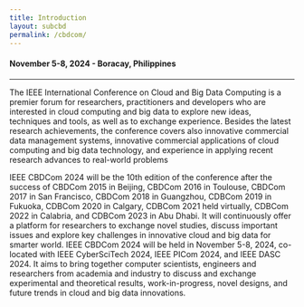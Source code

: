 ```yaml
---
title: Introduction
layout: subcbd
permalink: /cbdcom/
---
```


<div class="row">
<div class="col-md-10 mb-5">

<h4>November 5-8, 2024 - Boracay, Philippines</h4>
<hr/>

<p>The IEEE International Conference on Cloud and Big Data Computing is a premier forum for researchers, practitioners and developers who are interested in cloud computing and big data to explore new ideas, techniques and tools, as well as to exchange experience. Besides the latest research achievements, the conference covers also innovative commercial data management systems, innovative commercial applications of cloud computing and big data technology, and experience in applying recent research advances to real-world problems</p>

<p>
IEEE CBDCom 2024 will be the 10th edition of the conference after the success of CBDCom 2015 in Beijing, CBDCom 2016 in Toulouse, CBDCom 2017 in San Francisco, CBDCom 2018 in Guangzhou, CDBCom 2019 in Fukuoka, CDBCom 2020 in Calgary, CDBCom 2021 held virtually, CDBCom 2022 in Calabria, and CDBCom 2023 in Abu Dhabi. It will continuously offer a platform for researchers to exchange novel studies, discuss important issues and explore key challenges in innovative cloud and big data for smarter world.
IEEE CBDCom 2024 will be held in November 5-8, 2024, co-located with IEEE CyberSciTech 2024, IEEE PICom 2024, and IEEE DASC 2024. It aims to bring together computer scientists, engineers and researchers from academia and industry to discuss and exchange experimental and theoretical results, work-in-progress, novel designs, and future trends in cloud and big data innovations.
</p>

</div>
</div>

